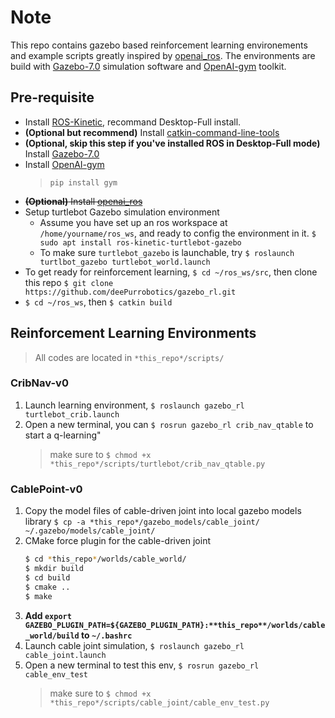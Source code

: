 # Note
This repo contains gazebo based reinforcement learning environements and example scripts greatly inspired by [openai_ros](https://bitbucket.org/theconstructcore/openai_ros.git).
The environments are build with [Gazebo-7.0](http://gazebosim.org/tutorials?tut=install_ubuntu&ver=7.0) simulation software and [OpenAI-gym](https://github.com/openai/gym) toolkit.

## Pre-requisite
- Install [ROS-Kinetic](http://wiki.ros.org/kinetic/Installation/Ubuntu), recommand Desktop-Full install.
- **(Optional but recommend)** Install [catkin-command-line-tools](https://catkin-tools.readthedocs.io/en/latest/)
- **(Optional, skip this step if you've installed ROS in Desktop-Full mode)** Install [Gazebo-7.0](http://gazebosim.org/tutorials?tut=install_ubuntu&ver=7.0)
- Install [OpenAI-gym](https://github.com/openai/gym#installation)
  > `pip install gym`
- ~~**(Optional)** Install [openai_ros](https://bitbucket.org/theconstructcore/openai_ros.git)~~
- Setup turtlebot Gazebo simulation environment<br/>
  - Assume you have set up an ros workspace at `/home/yourname/ros_ws`, and ready to config the environment in it. 
  `$ sudo apt install ros-kinetic-turtlebot-gazebo`
  - To make sure `turtlebot_gazebo` is launchable, try `$ roslaunch turtlbot_gazebo turtlebot_world.launch`
- To get ready for reinforcement learning, `$ cd ~/ros_ws/src`, then clone this repo `$ git clone https://github.com/deePurrobotics/gazebo_rl.git`
- `$ cd ~/ros_ws`, then `$ catkin build `

  
## Reinforcement Learning Environments
> All codes are located in `*this_repo*/scripts/`

### CribNav-v0
1. Launch learning environment, `$ roslaunch gazebo_rl turtlebot_crib.launch` 
2. Open a new terminal, you can `$ rosrun gazebo_rl crib_nav_qtable` to start a q-learning"
   > make sure to `$ chmod +x *this_repo*/scripts/turtlebot/crib_nav_qtable.py`
### CablePoint-v0
1. Copy the model files of cable-driven joint into local gazebo models library
   `$ cp -a *this_repo*/gazebo_models/cable_joint/ ~/.gazebo/models/cable_joint/`
2. CMake force plugin for the cable-driven joint
   ```bash
   $ cd *this_repo*/worlds/cable_world/
   $ mkdir build
   $ cd build
   $ cmake ..
   $ make
   ```
3. **Add `export GAZEBO_PLUGIN_PATH=${GAZEBO_PLUGIN_PATH}:**this_repo**/worlds/cable_world/build` to `~/.bashrc`**
4. Launch cable joint simulation, `$ roslaunch gazebo_rl cable_joint.launch`
5. Open a new terminal to test this env, `$ rosrun gazebo_rl cable_env_test`
   > make sure to `$ chmod +x *this_repo*/scripts/cable_joint/cable_env_test.py`
